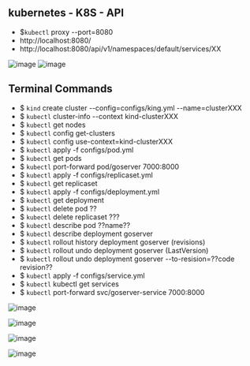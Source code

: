 ## kubernetes - K8S - API
* $`kubectl` proxy --port=8080
* http://localhost:8080/
* http://localhost:8080/api/v1/namespaces/default/services/XX

![image](https://github.com/ivsonv/k8s-steps-initials/assets/63156114/c1e87b46-5318-4626-9659-1bba5e02cb5b)
![image](https://github.com/ivsonv/k8s-steps-initials/assets/63156114/bacf85c1-0726-4a03-8289-4644a9cc8539)

## Terminal Commands 
* $ `kind` create cluster --config=configs/king.yml --name=clusterXXX
* $ `kubectl` cluster-info --context kind-clusterXXX
* $ `kubectl` get nodes
* $ `kubectl` config get-clusters
* $ `kubectl` config use-context=kind-clusterXXX 
* $ `kubectl` apply -f configs/pod.yml
* $ `kubectl` get pods
* $ `kubectl` port-forward pod/goserver 7000:8000
* $ `kubectl` apply -f configs/replicaset.yml
* $ `kubectl` get replicaset
* $ `kubectl` apply -f configs/deployment.yml
* $ `kubectl` get deployment
* $ `kubectl` delete pod ??
* $ `kubectl` delete replicaset ???
* $ `kubectl` describe pod ??name??
* $ `kubectl` describe deployment goserver
* $ `kubectl` rollout history deployment goserver (revisions)
* $ `kubectl` rollout undo deployment goserver (LastVersion)
* $ `kubectl` rollout undo deployment goserver --to-resision=??code revision??
* $ `kubectl` apply -f configs/service.yml 
* $ `kubectl` kubectl get services
* $ `kubectl` port-forward svc/goserver-service 7000:8000

![image](https://github.com/ivsonv/k8s-steps-initials/assets/63156114/7e896790-1ea4-4922-ba21-7fa638c68d7a)

![image](https://github.com/ivsonv/k8s-steps-initials/assets/63156114/967f1d12-8170-458d-a16e-8ba5fc235906)

![image](https://github.com/ivsonv/k8s-steps-initials/assets/63156114/16698637-24a0-4b4f-b441-fecbf20fe72c)

![image](https://github.com/ivsonv/k8s-steps-initials/assets/63156114/44ca2759-b34d-4464-b0c8-dc5a0215aca9)

